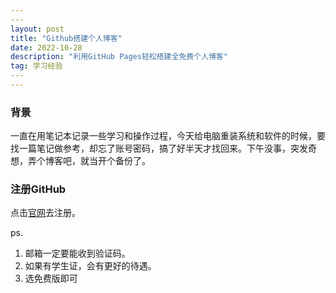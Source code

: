 ```yaml
---
​---
layout: post
title: "Github搭建个人博客"
date: 2022-10-28
description: "利用GitHub Pages轻松搭建全免费个人博客"
tag: 学习经验 
​--- 
---
```


### 背景

  一直在用笔记本记录一些学习和操作过程，今天给电脑重装系统和软件的时候，要找一篇笔记做参考，却忘了账号密码，搞了好半天才找回来。下午没事，突发奇想，弄个博客吧，就当开个备份了。

### 注册GitHub

点击[官网](github.com)去注册。

ps.

1. 邮箱一定要能收到验证码。
2. 如果有学生证，会有更好的待遇。
3. 选免费版即可

